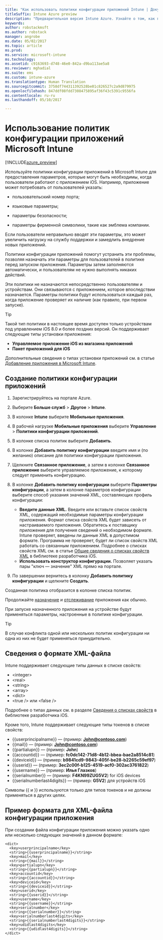 ```yaml
---
title: "Как использовать политики конфигурации приложений Intune | Документация Майкрософт"
titleSuffix: Intune Azure preview
description: "Предварительная версия Intune Azure. Узнайте о том, как предоставлять данные конфигурации при работе с приложением iOS, используя политики конфигурации приложений."
keywords: 
author: robstackmsft
ms.author: robstack
manager: angrobe
ms.date: 05/02/2017
ms.topic: article
ms.prod: 
ms.service: microsoft-intune
ms.technology: 
ms.assetid: c9163693-d748-46e0-842a-d9ba113ae5a8
ms.reviewer: mghadial
ms.suite: ems
ms.custom: intune-azure
ms.translationtype: Human Translation
ms.sourcegitcommit: 3758df744311392528be01c826527c2a9d879975
ms.openlocfilehash: 847ddf08fdd7308475895af36f43c5391c9556fa
ms.contentlocale: ru-ru
ms.lasthandoff: 05/10/2017

---
```


# <a name="how-to-use-microsoft-intune-app-configuration-policies"></a>Использование политик конфигурации приложений Microsoft Intune

[!INCLUDE[azure_preview](../includes/azure_preview.md)]

Используйте политики конфигурации приложений в Microsoft Intune для предоставления параметров, которые могут быть необходимы, когда пользователи работают с приложением iOS. Например, приложение может потребовать от пользователей указать:

-   пользовательский номер порта;

-   языковые параметры;

-   параметры безопасности;

-   параметры фирменной символики, такие как эмблема компании.

Если пользователи неправильно вводят эти параметры, это может увеличить нагрузку на службу поддержки и замедлить внедрение новых приложений.

Политики конфигурации приложений помогут устранить эти проблемы, позволяя назначать эти параметры для пользователей в политике перед запуском приложения. Параметры затем заполняются автоматически, и пользователям не нужно выполнять никаких действий.

Эти политики не назначаются непосредственно пользователям и устройствам. Они связываются с приложением, которое впоследствии назначается. Параметры политики будут использоваться каждый раз, когда приложение проверяет их наличие (как правило, при первом запуске).

> [!TIP]
> Такой тип политики в настоящее время доступен только устройствам под управлением iOS 8.0 и более поздних версий. Он поддерживает следующие типы установки приложения:
>
> -   **Управляемое приложение iOS из магазина приложений**
> -   **Пакет приложений для iOS**
>
> Дополнительные сведения о типах установки приложений см. в статье [Добавление приложения в Microsoft Intune](add-apps.md).

## <a name="create-an-app-configuration-policy"></a>Создание политики конфигурации приложений

1. Зарегистрируйтесь на портале Azure.
2. Выберите **Больше служб** > **Другое** > **Intune**.
3. В колонке **Intune** выберите **Мобильные приложения**.
1.  В рабочей нагрузке **Мобильные приложения** выберите **Управление** > **Политики конфигурации приложений**.

2.  В колонке списка политик выберите **Добавить**.

3.  В колонке **Добавить политику конфигурации** введите имя и (по желанию) описание для политики конфигурации приложения.
4.  Щелкните **Связанное приложение**, а затем в колонке **Связанное приложение** выберите управляемое приложение, к которому следует применить конфигурацию.
5.  В колонке **Добавить политику конфигурации** выберите **Параметры конфигурации**, а затем в колонке параметров конфигурации выберите способ указания значений XML, составляющих профиль конфигурации:
    - **Введите данные XML.** Введите или вставьте список свойств XML, содержащий необходимые параметры конфигурации приложения. Формат списка свойств XML будет зависеть от настраиваемого приложения. Обратитесь к поставщику приложения для получения сведений о необходимом формате.
    Intune проверяет, введены ли данные XML в допустимом формате. Программа не проверяет, будет ли список свойств XML работать со связанным приложением.
    Подробнее о списках свойств XML см. в статье [Общие сведения о списках свойств XML](https://developer.apple.com/library/ios/documentation/Cocoa/Conceptual/PropertyLists/UnderstandXMLPlist/UnderstandXMLPlist.html) в библиотеке разработчика iOS.
    - **Использовать конструктор конфигурации.** Позволяет указать пары "ключ — значение" XML прямо на портале.
8. По завершении вернитесь в колонку **Добавить политику конфигурации** и щелкните **Создать**.

Созданная политика отобразится в колонке списка политик.

Продолжайте [назначение](deploy-apps.md) и [отслеживание](monitor-apps.md) приложения как обычно.

При запуске назначенного приложения на устройстве будут применяться параметры, настроенные в политике конфигурации.

> [!TIP]
> В случае конфликта одной или нескольких политик конфигурации ни одна из них не будет применяться принудительно.

## <a name="information-about-the-xml-file-format"></a>Сведения о формате XML-файла

Intune поддерживает следующие типы данных в списке свойств:

- &lt;integer&gt;
- &lt;real&gt;
- &lt;string&gt;
- &lt;array&gt;
- &lt;dict&gt;
- &lt;true /&gt; или &lt;false /&gt;

Подробнее о типах данных см. в разделе [Сведения о списках свойств](https://developer.apple.com/library/ios/documentation/Cocoa/Conceptual/PropertyLists/AboutPropertyLists/AboutPropertyLists.html) в библиотеке разработчика iOS.

Кроме того, Intune поддерживает следующие типы токенов в списке свойств:
- \{\{userprincipalname\}\} — (пример: **John@contoso.com**)
- \{\{mail\}\} — (пример: **John@contoso.com**)
- \{\{partialupn\}\} — (пример: **John**)
- \{\{accountid\}\} — (пример: **fc0dc142-71d8-4b12-bbea-bae2a8514c81**)
- \{\{deviceid\}\} — (пример: **b9841cd9-9843-405f-be28-b2265c59ef97**)
- \{\{userid\}\} — (пример: **3ec2c00f-b125-4519-acf0-302ac3761822**)
- \{\{username\}\} — (пример: **Илья Глазков**)
- \{\{serialnumber\}\} — (пример: **F4KN99ZUG5V2**) for iOS devices
- \{\{serialnumberlast4digits\}\} — (пример: **G5V2**) для устройств iOS

Символы \{\{ и \}\} используются только для типов токенов и не должны применяться в других целях.





## <a name="example-format-for-an-app-configuration-xml-file"></a>Пример формата для XML-файла конфигурации приложения

При создании файла конфигурации приложения можно указать одно или несколько следующих значений в данном формате:

```
<dict>
  <key>userprincipalname</key>
  <string>{{userprincipalname}}</string>
  <key>mail</key>
  <string>{{mail}}</string>
  <key>partialupn</key>
  <string>{{partialupn}}</string>
  <key>accountid</key>
  <string>{{accountid}}</string>
  <key>deviceid</key>
  <string>{{deviceid}}</string>
  <key>userid</key>
  <string>{{userid}}</string>
  <key>username</key>
  <string>{{username}}</string>
  <key>serialnumber</key>
  <string>{{serialnumber}}</string>
  <key>serialnumberlast4digits</key>
  <string>{{serialnumberlast4digits}}</string>
  <key>udidlast4digits</key>
  <string>{{udidlast4digits}}</string>
</dict>

```

